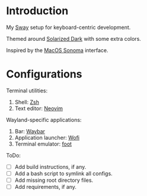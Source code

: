 # Introduction

My [Sway](https://swaywm.org) setup for keyboard-centric development.

Themed around [Solarized Dark](https://ethanschoonover.com/solarized/) with some
extra colors.

Inspired by the [MacOS Sonoma](https://www.apple.com/macos/sonoma/) interface.

# Configurations

Terminal utilities:

1. Shell: [Zsh](https://www.zsh.org)
2. Text editor: [Neovim](https://neovim.io)

Wayland-specific applications:

1. Bar: [Waybar](https://github.com/Alexays/Waybar)
2. Application launcher: [Wofi](https://hg.sr.ht/~scoopta/wofi)
3. Terminal emulator: [foot](https://codeberg.org/dnkl/foot)

ToDo:

- [ ] Add build instructions, if any.
- [ ] Add a bash script to symlink all configs.
- [ ] Add missing root directory files.
- [ ] Add requirements, if any.
